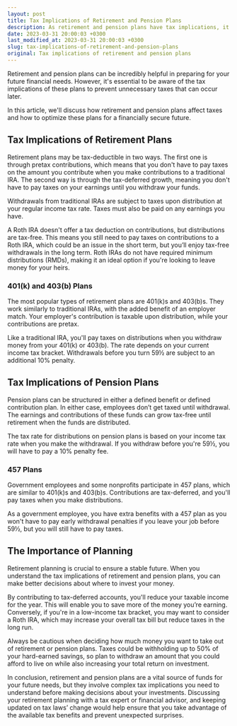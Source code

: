 ```yaml
---
layout: post
title: Tax Implications of Retirement and Pension Plans
description: As retirement and pension plans have tax implications, it’s essential to know about them. In this article, we’ll discuss how these plans impact taxes and how you can plan more effectively for the future.
date: 2023-03-31 20:00:03 +0300
last_modified_at: 2023-03-31 20:00:03 +0300
slug: tax-implications-of-retirement-and-pension-plans
original: Tax implications of retirement and pension plans
---
```

Retirement and pension plans can be incredibly helpful in preparing for your future financial needs. However, it's essential to be aware of the tax implications of these plans to prevent unnecessary taxes that can occur later. 

In this article, we'll discuss how retirement and pension plans affect taxes and how to optimize these plans for a financially secure future.

## Tax Implications of Retirement Plans

Retirement plans may be tax-deductible in two ways. The first one is through pretax contributions, which means that you don't have to pay taxes on the amount you contribute when you make contributions to a traditional IRA. The second way is through the tax-deferred growth, meaning you don't have to pay taxes on your earnings until you withdraw your funds. 

Withdrawals from traditional IRAs are subject to taxes upon distribution at your regular income tax rate. Taxes must also be paid on any earnings you have. 

A Roth IRA doesn't offer a tax deduction on contributions, but distributions are tax-free. This means you still need to pay taxes on contributions to a Roth IRA, which could be an issue in the short term, but you’ll enjoy tax-free withdrawals in the long term. Roth IRAs do not have required minimum distributions (RMDs), making it an ideal option if you're looking to leave money for your heirs. 

### 401(k) and 403(b) Plans

The most popular types of retirement plans are 401(k)s and 403(b)s. They work similarly to traditional IRAs, with the added benefit of an employer match. Your employer's contribution is taxable upon distribution, while your contributions are pretax. 

Like a traditional IRA, you'll pay taxes on distributions when you withdraw money from your 401(k) or 403(b). The rate depends on your current income tax bracket. Withdrawals before you turn 59½ are subject to an additional 10% penalty.

## Tax Implications of Pension Plans

Pension plans can be structured in either a defined benefit or defined contribution plan. In either case, employees don’t get taxed until withdrawal. The earnings and contributions of these funds can grow tax-free until retirement when the funds are distributed. 

The tax rate for distributions on pension plans is based on your income tax rate when you make the withdrawal. If you withdraw before you're 59½, you will have to pay a 10% penalty fee. 

### 457 Plans

Government employees and some nonprofits participate in 457 plans, which are similar to 401(k)s and 403(b)s. Contributions are tax-deferred, and you'll pay taxes when you make distributions. 

As a government employee, you have extra benefits with a 457 plan as you won't have to pay early withdrawal penalties if you leave your job before 59½, but you will still have to pay taxes. 

## The Importance of Planning

Retirement planning is crucial to ensure a stable future. When you understand the tax implications of retirement and pension plans, you can make better decisions about where to invest your money. 

By contributing to tax-deferred accounts, you'll reduce your taxable income for the year. This will enable you to save more of the money you’re earning. Conversely, if you're in a low-income tax bracket, you may want to consider a Roth IRA, which may increase your overall tax bill but reduce taxes in the long run.

Always be cautious when deciding how much money you want to take out of retirement or pension plans. Taxes could be withholding up to 50% of your hard-earned savings, so plan to withdraw an amount that you could afford to live on while also increasing your total return on investment.

In conclusion, retirement and pension plans are a vital source of funds for your future needs, but they involve complex tax implications you need to understand before making decisions about your investments. Discussing your retirement planning with a tax expert or financial advisor, and keeping updated on tax laws’ change would help ensure that you take advantage of the available tax benefits and prevent unexpected surprises.